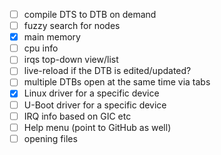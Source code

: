 * [ ] compile DTS to DTB on demand
* [ ] fuzzy search for nodes
* [x] main memory
* [ ] cpu info
* [ ] irqs top-down view/list
* [ ] live-reload if the DTB is edited/updated?
* [ ] multiple DTBs open at the same time via tabs
* [x] Linux driver for a specific device
* [ ] U-Boot driver for a specific device
* [ ] IRQ info based on GIC etc
* [ ] Help menu (point to GitHub as well)
* [ ] opening files
